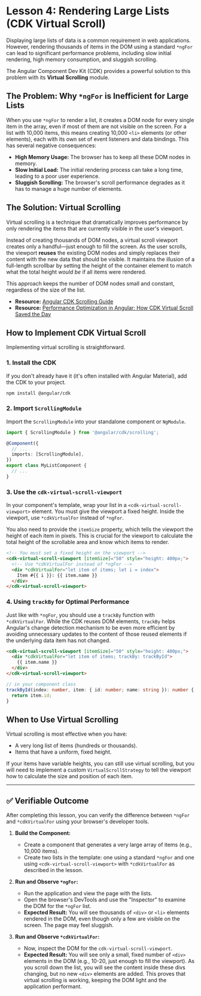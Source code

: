 # Lesson 4: Rendering Large Lists (CDK Virtual Scroll)

Displaying large lists of data is a common requirement in web applications. However, rendering thousands of items in the DOM using a standard `*ngFor` can lead to significant performance problems, including slow initial rendering, high memory consumption, and sluggish scrolling.

The Angular Component Dev Kit (CDK) provides a powerful solution to this problem with its **Virtual Scrolling** module.

## The Problem: Why `*ngFor` is Inefficient for Large Lists

When you use `*ngFor` to render a list, it creates a DOM node for every single item in the array, even if most of them are not visible on the screen. For a list with 10,000 items, this means creating 10,000 `<li>` elements (or other elements), each with its own set of event listeners and data bindings. This has several negative consequences:

-   **High Memory Usage:** The browser has to keep all these DOM nodes in memory.
-   **Slow Initial Load:** The initial rendering process can take a long time, leading to a poor user experience.
-   **Sluggish Scrolling:** The browser's scroll performance degrades as it has to manage a huge number of elements.

## The Solution: Virtual Scrolling

Virtual scrolling is a technique that dramatically improves performance by only rendering the items that are currently visible in the user's viewport.

Instead of creating thousands of DOM nodes, a virtual scroll viewport creates only a handful—just enough to fill the screen. As the user scrolls, the viewport **reuses** the existing DOM nodes and simply replaces their content with the new data that should be visible. It maintains the illusion of a full-length scrollbar by setting the height of the container element to match what the total height *would be* if all items were rendered.

This approach keeps the number of DOM nodes small and constant, regardless of the size of the list.

- **Resource:** [Angular CDK Scrolling Guide](https://material.angular.io/cdk/scrolling/overview)
- **Resource:** [Performance Optimization in Angular: How CDK Virtual Scroll Saved the Day](https://levelup.gitconnected.com/performance-optimization-in-angular-how-cdk-virtual-scroll-saved-the-day-18042be608a1)

## How to Implement CDK Virtual Scroll

Implementing virtual scrolling is straightforward.

### 1. Install the CDK

If you don't already have it (it's often installed with Angular Material), add the CDK to your project.
```bash
npm install @angular/cdk
```

### 2. Import `ScrollingModule`

Import the `ScrollingModule` into your standalone component or `NgModule`.

```typescript
import { ScrollingModule } from '@angular/cdk/scrolling';

@Component({
  // ...
  imports: [ScrollingModule],
})
export class MyListComponent {
  // ...
}
```

### 3. Use the `cdk-virtual-scroll-viewport`

In your component's template, wrap your list in a `<cdk-virtual-scroll-viewport>` element. You must give the viewport a fixed height. Inside the viewport, use `*cdkVirtualFor` instead of `*ngFor`.

You also need to provide the `itemSize` property, which tells the viewport the height of each item in pixels. This is crucial for the viewport to calculate the total height of the scrollable area and know which items to render.

```html
<!-- You must set a fixed height on the viewport -->
<cdk-virtual-scroll-viewport [itemSize]="50" style="height: 400px;">
  <!-- Use *cdkVirtualFor instead of *ngFor -->
  <div *cdkVirtualFor="let item of items; let i = index">
    Item #{{ i }}: {{ item.name }}
  </div>
</cdk-virtual-scroll-viewport>
```

### 4. Using `trackBy` for Optimal Performance

Just like with `*ngFor`, you should use a `trackBy` function with `*cdkVirtualFor`. While the CDK reuses DOM elements, `trackBy` helps Angular's change detection mechanism to be even more efficient by avoiding unnecessary updates to the content of those reused elements if the underlying data item has not changed.

```html
<cdk-virtual-scroll-viewport [itemSize]="50" style="height: 400px;">
  <div *cdkVirtualFor="let item of items; trackBy: trackById">
    {{ item.name }}
  </div>
</cdk-virtual-scroll-viewport>
```

```typescript
// in your component class
trackById(index: number, item: { id: number; name: string }): number {
  return item.id;
}
```

## When to Use Virtual Scrolling

Virtual scrolling is most effective when you have:
-   A very long list of items (hundreds or thousands).
-   Items that have a uniform, fixed height.

If your items have variable heights, you can still use virtual scrolling, but you will need to implement a custom `VirtualScrollStrategy` to tell the viewport how to calculate the size and position of each item.

---

## ✅ Verifiable Outcome

After completing this lesson, you can verify the difference between `*ngFor` and `*cdkVirtualFor` using your browser's developer tools.

1.  **Build the Component:**
    -   Create a component that generates a very large array of items (e.g., 10,000 items).
    -   Create two lists in the template: one using a standard `*ngFor` and one using `<cdk-virtual-scroll-viewport>` with `*cdkVirtualFor` as described in the lesson.

2.  **Run and Observe `*ngFor`:**
    -   Run the application and view the page with the lists.
    -   Open the browser's DevTools and use the "Inspector" to examine the DOM for the `*ngFor` list.
    -   **Expected Result:** You will see thousands of `<div>` or `<li>` elements rendered in the DOM, even though only a few are visible on the screen. The page may feel sluggish.

3.  **Run and Observe `*cdkVirtualFor`:**
    -   Now, inspect the DOM for the `cdk-virtual-scroll-viewport`.
    -   **Expected Result:** You will see only a small, fixed number of `<div>` elements in the DOM (e.g., 10-20, just enough to fill the viewport). As you scroll down the list, you will see the content inside these divs changing, but no new `<div>` elements are added. This proves that virtual scrolling is working, keeping the DOM light and the application performant.